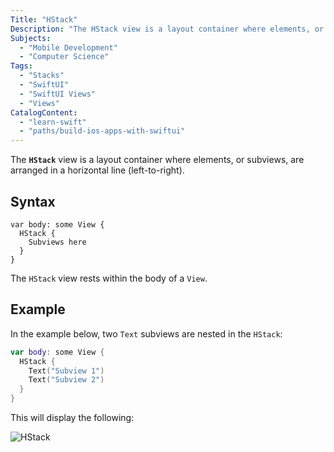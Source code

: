 ```yaml
---
Title: "HStack"
Description: "The HStack view is a layout container where elements, or subviews, are arranged in a horizontal line (left-to-right)."
Subjects:
  - "Mobile Development"
  - "Computer Science"
Tags:
  - "Stacks"
  - "SwiftUI"
  - "SwiftUI Views"
  - "Views"
CatalogContent:
  - "learn-swift"
  - "paths/build-ios-apps-with-swiftui"
---
```


The **`HStack`** view is a layout container where elements, or subviews, are arranged in a horizontal line (left-to-right).

## Syntax

```pseudo
var body: some View {
  HStack {
    Subviews here
  }
}
```

The `HStack` view rests within the body of a `View`.

## Example

In the example below, two `Text` subviews are nested in the `HStack`:

```swift
var body: some View {
  HStack {
    Text("Subview 1")
    Text("Subview 2")
  }
}
```

This will display the following:

![HStack](https://raw.githubusercontent.com/Codecademy/docs/main/media/hstack.png)
